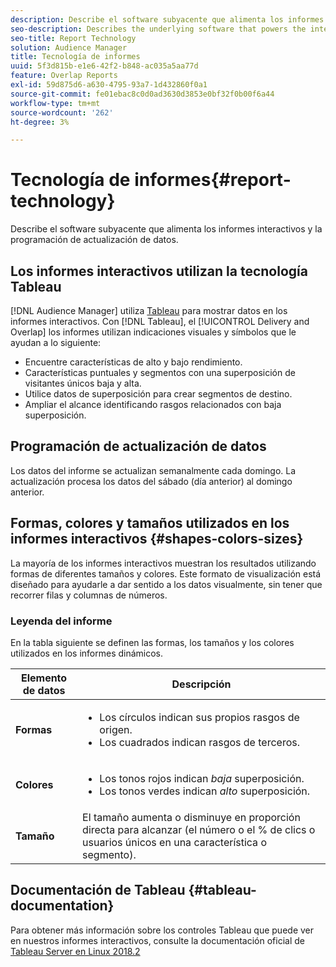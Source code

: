 ```yaml
---
description: Describe el software subyacente que alimenta los informes interactivos y la programación de actualización de datos.
seo-description: Describes the underlying software that powers the interactive reports and the data update schedule.
seo-title: Report Technology
solution: Audience Manager
title: Tecnología de informes
uuid: 5f3d815b-e1e6-42f2-b848-ac035a5aa77d
feature: Overlap Reports
exl-id: 59d875d6-a630-4795-93a7-1d432860f0a1
source-git-commit: fe01ebac8c0d0ad3630d3853e0bf32f0b00f6a44
workflow-type: tm+mt
source-wordcount: '262'
ht-degree: 3%

---
```


# Tecnología de informes{#report-technology}

Describe el software subyacente que alimenta los informes interactivos y la programación de actualización de datos.

<!-- 

c_report_technology.xml

 -->

## Los informes interactivos utilizan la tecnología Tableau

[!DNL Audience Manager] utiliza [Tableau](https://www.tableausoftware.com/) para mostrar datos en los informes interactivos. Con [!DNL Tableau], el [!UICONTROL Delivery and Overlap] los informes utilizan indicaciones visuales y símbolos que le ayudan a lo siguiente:

* Encuentre características de alto y bajo rendimiento.
* Características puntuales y segmentos con una superposición de visitantes únicos baja y alta.
* Utilice datos de superposición para crear segmentos de destino.
* Ampliar el alcance identificando rasgos relacionados con baja superposición.

## Programación de actualización de datos

Los datos del informe se actualizan semanalmente cada domingo. La actualización procesa los datos del sábado (día anterior) al domingo anterior.

## Formas, colores y tamaños utilizados en los informes interactivos {#shapes-colors-sizes}

La mayoría de los informes interactivos muestran los resultados utilizando formas de diferentes tamaños y colores. Este formato de visualización está diseñado para ayudarle a dar sentido a los datos visualmente, sin tener que recorrer filas y columnas de números.

<!-- 

r_legend.xml

 -->

### Leyenda del informe

En la tabla siguiente se definen las formas, los tamaños y los colores utilizados en los informes dinámicos.

<table id="table_EC180A96E3784FC6B81FCFB546C4A3FA"> 
 <thead> 
  <tr> 
   <th colname="col1" class="entry"> Elemento de datos </th> 
   <th colname="col2" class="entry"> Descripción </th> 
  </tr> 
 </thead>
 <tbody> 
  <tr> 
   <td colname="col1"> <b>Formas</b> </td> 
   <td colname="col2"> 
    <ul id="ul_076773ABD0BB4CE6834ACFA8B3D6AC2E"> 
     <li id="li_BBAB37A6EC1549B48C0E4D3BFAF7062C">Los círculos indican sus propios rasgos de origen. </li> 
     <li id="li_371331AE984A4A999CE0596EA13987E0">Los cuadrados indican rasgos de terceros. </li> 
    </ul> </td> 
  </tr> 
  <tr> 
   <td colname="col1"> <b>Colores</b> </td> 
   <td colname="col2"> 
    <ul id="ul_F5D243297F0C4E5A8EDCBD28A548869E"> 
     <li id="li_332EB873A35440E6BB6093E36A0FAC3D">Los tonos rojos indican <i>baja</i> superposición. </li> 
     <li id="li_29DFDB1218DF4069B5DCFF841D48EF56">Los tonos verdes indican <i>alto</i> superposición. </li> 
    </ul> </td> 
  </tr> 
  <tr> 
   <td colname="col1"> <b>Tamaño</b> </td> 
   <td colname="col2"> El tamaño aumenta o disminuye en proporción directa para alcanzar (el número o el % de clics o usuarios únicos en una característica o segmento). </td> 
  </tr> 
 </tbody> 
</table>

## Documentación de Tableau {#tableau-documentation}

Para obtener más información sobre los controles Tableau que puede ver en nuestros informes interactivos, consulte la documentación oficial de [Tableau Server en Linux 2018.2](https://help.tableau.com/v2018.2/server-linux/en-us/get_started_server.htm)
